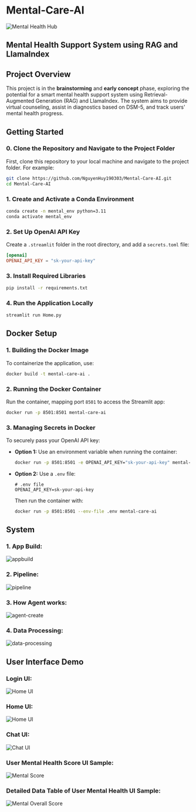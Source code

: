 # Mental-Care-AI

![Mental Health Hub](https://media.post.rvohealth.io/wp-content/uploads/sites/3/2021/03/609849-mental-health-hub-1200x628-facebook.jpg)

## Mental Health Support System using RAG and LlamaIndex

## Project Overview
This project is in the **brainstorming** and **early concept** phase, exploring the potential for a smart mental health support system using Retrieval-Augmented Generation (RAG) and LlamaIndex. The system aims to provide virtual counseling, assist in diagnostics based on DSM-5, and track users' mental health progress.

## Getting Started

### 0. Clone the Repository and Navigate to the Project Folder

First, clone this repository to your local machine and navigate to the project folder. For example:

```sh
git clone https://github.com/NguyenHuy190303/Mental-Care-AI.git
cd Mental-Care-AI
```

### 1. Create and Activate a Conda Environment

```sh
conda create -n mental_env python=3.11
conda activate mental_env
```

### 2. Set Up OpenAI API Key

Create a `.streamlit` folder in the root directory, and add a `secrets.toml` file:

```toml
[openai]
OPENAI_API_KEY = "sk-your-api-key"
```

### 3. Install Required Libraries

```sh
pip install -r requirements.txt
```

### 4. Run the Application Locally

```sh
streamlit run Home.py
```

## Docker Setup

### 1. Building the Docker Image

To containerize the application, use:

```sh
docker build -t mental-care-ai .
```

### 2. Running the Docker Container

Run the container, mapping port `8501` to access the Streamlit app:

```sh
docker run -p 8501:8501 mental-care-ai
```

### 3. Managing Secrets in Docker

To securely pass your OpenAI API key:

- **Option 1:** Use an environment variable when running the container:

  ```sh
  docker run -p 8501:8501 -e OPENAI_API_KEY="sk-your-api-key" mental-care-ai
  ```

- **Option 2:** Use a `.env` file:

  ```plaintext
  # .env file
  OPENAI_API_KEY=sk-your-api-key
  ```

  Then run the container with:

  ```sh
  docker run -p 8501:8501 --env-file .env mental-care-ai
  ```

## System

### 1. App Build:

![appbuild](data/images/2.app-build.png)

### 2. Pipeline:

![pipeline](data/images/2.simple-pipeline.png)

### 3. How Agent works:

![agent-create](data/images/2.agent-create.png)

### 4. Data Processing:

![data-processing](data/images/2.data-processing.png)

## User Interface Demo

### Login UI:

![Home UI](data/images/LoginUI.png)

### Home UI:

![Home UI](data/images/HomeUI.png)

### Chat UI:

![Chat UI](data/images/Chat-UI.png)

### User Mental Health Score UI Sample:

![Mental Score](data/images/MentalScore.png)

### Detailed Data Table of User Mental Health UI Sample:

![Mental Overall Score](data/images/MentalOverall.png)
